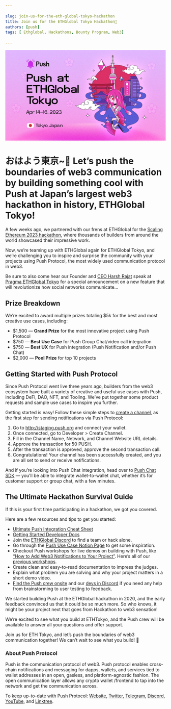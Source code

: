 ```yaml
---

slug: join-us-for-the-eth-global-tokyo-hackathon
title: Join us for the ETHGlobal Tokyo Hackathon🗼
authors: [push]
tags: [ Ethglobal, Hackathons, Bounty Program, Web3]

---
```


![Docusaurus Image](./cover-image.png)
<!--truncate-->

<!--customheaderpoint-->
# おはよう東京~🌸 Let’s push the boundaries of web3 communication by building something cool with Push at Japan’s largest web3 hackathon in history, ETHGlobal Tokyo!<br/>

A few weeks ago, we partnered with our frens at ETHGlobal for the [Scaling Ethereum 2023 hackathon](https://twitter.com/pushprotocol/status/1642145186473017344), where thousands of builders from around the world showcased their impressive work.

Now, we’re teaming up with ETHGlobal again for ETHGlobal Tokyo, and we’re challenging you to inspire and surprise the community with your projects using Push Protocol, the most widely used communication protocol in web3.

Be sure to also come hear our Founder and [CEO Harsh Rajat](https://twitter.com/harshrajat) speak at [Pragma ETHGlobal Tokyo](https://ethglobal.com/events/pragma-tokyo) for a special announcement on a new feature that will revolutionize how social networks communicate…

## Prize Breakdown

We’re excited to award multiple prizes totaling $5k for the best and most creative use cases, including:

- $1,500 — <b>Grand Prize</b> for the most innovative project using Push Protocol
- $750 — <b>Best Use Case</b> for Push Group Chat/video call integration
- $750 — <b>Best UX</b> for Push integration (Push Notification and/or Push Chat)
- $2,000 — <b>Pool Prize</b> for top 10 projects

## Getting Started with Push Protocol

Since Push Protocol went live three years ago, builders from the web3 ecosystem have built a variety of creative and useful use cases with Push, including DeFi, DAO, NFT, and Tooling. We’ve put together some product requests and sample use cases to inspire you further.

Getting started is easy! Follow these simple steps to [create a channel](https://docs.push.org/developers), as the first step for sending notifications via Push Protocol:

1. Go to http://staging.push.org and connect your wallet.
2. Once connected, go to Developer > Create Channel.
3. Fill in the Channel Name, Network, and Channel Website URL details.
4. Approve the transaction for 50 PUSH.
5. After the transaction is approved, approve the second transaction call.
6. Congratulations! Your channel has been successfully created, and you are all set to send or receive notifications.

And if you’re looking into Push Chat integration, head over to [Push Chat SDK](https://docs.push.org/developers/developer-guides/integrating-push-chat) — you’ll be able to integrate wallet-to-wallet chat, whether it’s for customer support or group chat, with a few minutes.

## The Ultimate Hackathon Survival Guide

If this is your first time participating in a hackathon, we got you covered.

Here are a few resources and tips to get you started:

 - [Ultimate Push Integration Cheat Sheet](https://www.notion.so/pushprotocol/How-to-make-the-best-out-of-a-hackathon-with-Push-Protocol-bea2f4dda47b4756b405b65abad00c23)
 - [Getting Started Developer Docs](https://docs.push.org/developers)
 - Join the [ETHGlobal Discord](https://discord.com/channels/554623348622098432/1051824954032803921) to find a team or hack alone.
 - Go through the [Push Use Case Notion Page](https://pushprotocol.notion.site/Notifications-Chat-ultimate-resources-Ideas-d92b75eca4c2475e957af7a331bedefe?p=b56fc11396ff4c5e9e68a30e6f360e0b&pm=s) to get some inspiration.
 - Checkout Push workshops for live demos on building with Push, like [“How to Add Web3 Notifications to Your Project”](https://www.youtube.com/watch?v=pB--X3X1QO4&ab_channel=DeUniversityofEthereum). Here’s all of our [previous workshops](https://www.youtube.com/playlist?list=PLyWTqFLqKt9ZJIPvTjf6GHOn7u7_8h1DY).
 - Create clean and easy-to-read documentation to impress the judges.
 - Explain what problem you are solving and why your project matters in a short demo video.
 - [Find the Push crew onsite](https://twitter.com/learn4life6) and our [devs in Discord](https://discord.com/invite/pushprotocol) if you need any help from brainstorming to user testing to feedback.

We started building Push at the ETHGlobal hackathon in 2020, and the early feedback convinced us that it could be so much more. So who knows, it might be your project next that goes from Hackathon to web3 sensation!

We’re excited to see what you build at ETHTokyo, and the Push crew will be available to answer all your questions and offer support.

Join us for ETH Tokyo, and let’s push the boundaries of web3 communication together! We can’t wait to see what you build! 🔔

### About Push Protocol

Push is the communication protocol of web3. Push protocol enables cross-chain notifications and messaging for dapps, wallets, and services tied to wallet addresses in an open, gasless, and platform-agnostic fashion. The open communication layer allows any crypto wallet /frontend to tap into the network and get the communication across.

To keep up-to-date with Push Protocol: [Website](https://push.org/), [Twitter](https://twitter.com/pushprotocol), [Telegram](https://t.me/epnsproject), [Discord](https://discord.gg/pushprotocol), [YouTube](https://www.youtube.com/c/EthereumPushNotificationService), and [Linktree](https://linktr.ee/pushprotocol).